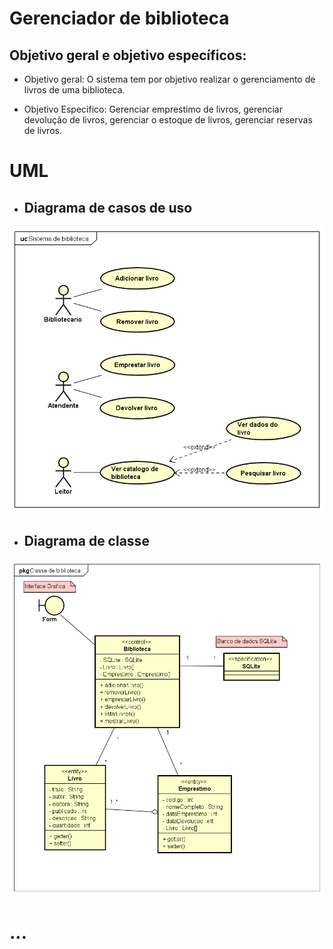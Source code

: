 # **Gerenciador de biblioteca**

## Objetivo geral e objetivo específicos:

- Objetivo geral: O sistema tem por objetivo realizar o gerenciamento de livros de uma biblioteca.

- Objetivo Especifico: Gerenciar emprestimo de livros, gerenciar devolução de livros, gerenciar o estoque de livros, gerenciar reservas de livros.

# UML

- ## Diagrama de casos de uso

![](/DiagramaCasoUso.png)

- ## Diagrama de classe

![](/DiagramaClasse.png)

# **...**